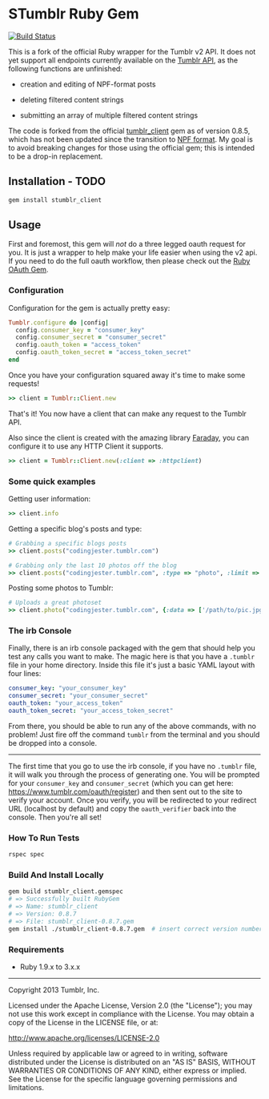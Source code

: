 # STumblr Ruby Gem

[![Build Status](https://travis-ci.com/Snarp/stumblr_client.svg?token=gQZCnsXnzRnxzTUwfki8&branch=main)](https://travis-ci.com/Snarp/stumblr_client)

This is a fork of the official Ruby wrapper for the Tumblr v2 API. It does not yet support all endpoints currently available on the [Tumblr API](https://www.tumblr.com/docs/en/api/v2), as the following functions are unfinished:

* creation and editing of NPF-format posts

* deleting filtered content strings

* submitting an array of multiple filtered content strings

The code is forked from the official [tumblr_client](https://github.com/tumblr/tumblr_client) gem as of version 0.8.5, which has not been updated since the transition to [NPF format](https://www.tumblr.com/docs/npf). My goal is to avoid breaking changes for those using the official gem; this is intended to be a drop-in replacement.

## Installation - TODO

```bash
gem install stumblr_client
```

## Usage

First and foremost, this gem will *not* do a three legged oauth request for you. It is just a wrapper to help make your life easier when using the v2 api. If you need to do the full oauth workflow, then please check out the [Ruby OAuth Gem](http://oauth.rubyforge.org/).

### Configuration

Configuration for the gem is actually pretty easy:

```ruby
Tumblr.configure do |config|
  config.consumer_key = "consumer_key"
  config.consumer_secret = "consumer_secret"
  config.oauth_token = "access_token"
  config.oauth_token_secret = "access_token_secret"
end
```

Once you have your configuration squared away it's time to make some requests!

```ruby
>> client = Tumblr::Client.new
```

That's it! You now have a client that can make any request to the Tumblr API.

Also since the client is created with the amazing library [Faraday](https://github.com/lostisland/faraday), you can configure it to use any HTTP Client it supports.

```ruby
>> client = Tumblr::Client.new(:client => :httpclient)
```

### Some quick examples

Getting user information:

```ruby
>> client.info
```

Getting a specific blog's posts and type:

```ruby
# Grabbing a specific blogs posts
>> client.posts("codingjester.tumblr.com")

# Grabbing only the last 10 photos off the blog
>> client.posts("codingjester.tumblr.com", :type => "photo", :limit => 10)
```

Posting some photos to Tumblr:

```ruby
# Uploads a great photoset
>> client.photo("codingjester.tumblr.com", {:data => ['/path/to/pic.jpg', '/path/to/pic.jpg']})
```

### The irb Console

Finally, there is an irb console packaged with the gem that should help you test any calls you want to make. The magic here is that you have a `.tumblr` file in your home directory. Inside this file it's just a basic YAML layout with four lines:

```yaml
consumer_key: "your_consumer_key"
consumer_secret: "your_consumer_secret"
oauth_token: "your_access_token"
oauth_token_secret: "your_access_token_secret"
```

From there, you should be able to run any of the above commands, with no problem! Just fire off the command `tumblr` from the terminal and you should be dropped into a console.

---

The first time that you go to use the irb console, if you have no `.tumblr` file, it will walk you through the process of generating one. You will be prompted for your `consumer_key` and `consumer_secret` (which you can get here: https://www.tumblr.com/oauth/register) and then sent out to the site to verify your account. Once you verify, you will be redirected to your redirect URL (localhost by default) and copy the `oauth_verifier` back into the console. Then you're all set!

### How To Run Tests

```bash
rspec spec
```

### Build And Install Locally

```bash
gem build stumblr_client.gemspec
# => Successfully built RubyGem
# => Name: stumblr_client
# => Version: 0.8.7
# => File: stumblr_client-0.8.7.gem
gem install ./stumblr_client-0.8.7.gem  # insert correct version number
```

### Requirements

* Ruby 1.9.x to 3.x.x

---

Copyright 2013 Tumblr, Inc.

Licensed under the Apache License, Version 2.0 (the "License"); you may not
use this work except in compliance with the License. You may obtain a copy of
the License in the LICENSE file, or at:

http://www.apache.org/licenses/LICENSE-2.0

Unless required by applicable law or agreed to in writing, software
distributed under the License is distributed on an "AS IS" BASIS, WITHOUT
WARRANTIES OR CONDITIONS OF ANY KIND, either express or implied. See the
License for the specific language governing permissions and limitations.
